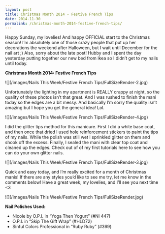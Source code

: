 ```yaml
---
layout: post
title: Christmas Month 2014 - Festive French Tips
date: 2014-11-30
permalink: /christmas-month-2014-festive-french-tips/
---
```


Happy Sunday, my lovelies! And happy OFFICIAL start to the Christmas season! I’m absolutely one of those crazy people that put up her decorations the weekend after Halloween, but I wait until December for the nail art ;) Also, sorry about the late post! Hubby and I spent the day yesterday putting together our new bed from Ikea so I didn’t get to my nails until today.

**Christmas Month 2014: Festive French Tips**

![](/images/Nails This Week/Festive French Tips/FullSizeRender-2.jpg)

Unfortunately the lighting in my apartment is REALLY crappy at night, so the quality of these photos isn’t that great. And I was rushed to finish the mani today so the edges are a bit messy. And basically I’m sorry the quality isn’t amazing but I hope you get the general idea! Lol.

![](/images/Nails This Week/Festive French Tips/FullSizeRender-4.jpg)

I did the glitter tips method for this manicure. First I did a white base coat, and then once that dried I used hole reinforcement stickers to paint the tips of my nails. While the polish was still wet I sprinkled glitter on them and shook off the excess. Finally, I sealed the mani with clear top coat and cleaned up the edges. Check out of of my first tutorials here to see how you can do your own glitter nails.

![](/images/Nails This Week/Festive French Tips/FullSizeRender-3.jpg)

Quick and easy today, and I’m really excited for a month of Christmas manis! If there are any styles you’d like to see me try, let me know in the comments below! Have a great week, my lovelies, and I’ll see you next time <3

![](/images/Nails This Week/Festive French Tips/FullSizeRender.jpg)

**Nail Polishes Used:**

- Nicole by O.P.I. in “Yoga Then Yogurt” (#NI 447)
- O.P.I. in “Skip The Gift Wrap” (#HLD72)
- Sinful Colors Professional in “Ruby Ruby” (#369)

